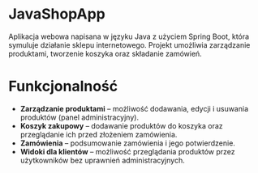 # JavaShopApp
Aplikacja webowa napisana w języku Java z użyciem Spring Boot, która symuluje działanie sklepu internetowego. Projekt umożliwia zarządzanie produktami, tworzenie koszyka oraz składanie zamówień.

# Funkcjonalność
- **Zarządzanie produktami** – możliwość dodawania, edycji i usuwania produktów (panel administracyjny).
- **Koszyk zakupowy** – dodawanie produktów do koszyka oraz przeglądanie ich przed złożeniem zamówienia.
- **Zamówienia** – podsumowanie zamówienia i jego potwierdzenie.
- **Widoki dla klientów** – możliwość przeglądania produktów przez użytkowników bez uprawnień administracyjnych.
